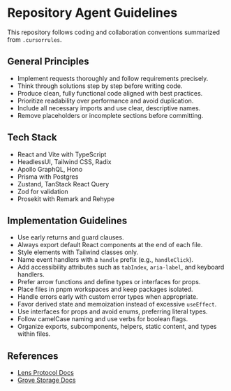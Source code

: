 # Repository Agent Guidelines

This repository follows coding and collaboration conventions summarized from `.cursorrules`.

## General Principles

- Implement requests thoroughly and follow requirements precisely.
- Think through solutions step by step before writing code.
- Produce clean, fully functional code aligned with best practices.
- Prioritize readability over performance and avoid duplication.
- Include all necessary imports and use clear, descriptive names.
- Remove placeholders or incomplete sections before committing.

## Tech Stack

- React and Vite with TypeScript
- HeadlessUI, Tailwind CSS, Radix
- Apollo GraphQL, Hono
- Prisma with Postgres
- Zustand, TanStack React Query
- Zod for validation
- Prosekit with Remark and Rehype

## Implementation Guidelines

- Use early returns and guard clauses.
- Always export default React components at the end of each file.
- Style elements with Tailwind classes only.
- Name event handlers with a `handle` prefix (e.g., `handleClick`).
- Add accessibility attributes such as `tabIndex`, `aria-label`, and keyboard handlers.
- Prefer arrow functions and define types or interfaces for props.
- Place files in pnpm workspaces and keep packages isolated.
- Handle errors early with custom error types when appropriate.
- Favor derived state and memoization instead of excessive `useEffect`.
- Use interfaces for props and avoid enums, preferring literal types.
- Follow camelCase naming and use verbs for boolean flags.
- Organize exports, subcomponents, helpers, static content, and types within files.

## References

- [Lens Protocol Docs](https://lens.xyz/docs/protocol)
- [Grove Storage Docs](https://lens.xyz/docs/storage)

